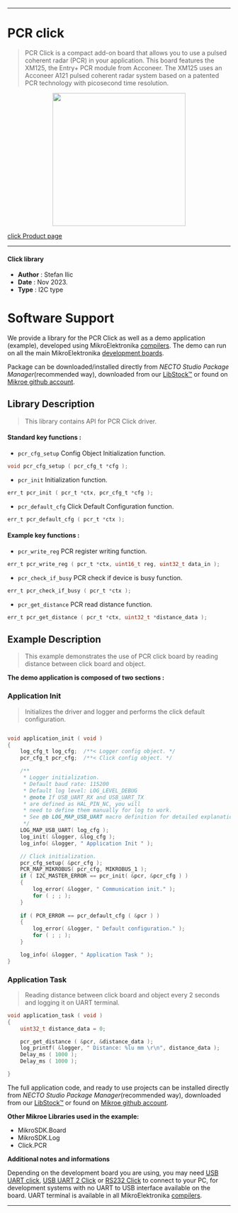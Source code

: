 
---
# PCR click

> PCR Click is a compact add-on board that allows you to use a pulsed coherent radar (PCR) in your application. This board features the XM125, the Entry+ PCR module from Acconeer. The XM125 uses an Acconeer A121 pulsed coherent radar system based on a patented PCR technology with picosecond time resolution. 

<p align="center">
  <img src="https://download.mikroe.com/images/click_for_ide/pcr_click.png" height=300px>
</p>

[click Product page](https://www.mikroe.com/pcr-click)

---


#### Click library

- **Author**        : Stefan Ilic
- **Date**          : Nov 2023.
- **Type**          : I2C type


# Software Support

We provide a library for the PCR Click
as well as a demo application (example), developed using MikroElektronika
[compilers](https://www.mikroe.com/necto-studio).
The demo can run on all the main MikroElektronika [development boards](https://www.mikroe.com/development-boards).

Package can be downloaded/installed directly from *NECTO Studio Package Manager*(recommended way), downloaded from our [LibStock&trade;](https://libstock.mikroe.com) or found on [Mikroe github account](https://github.com/MikroElektronika/mikrosdk_click_v2/tree/master/clicks).

## Library Description

> This library contains API for PCR Click driver.

#### Standard key functions :

- `pcr_cfg_setup` Config Object Initialization function.
```c
void pcr_cfg_setup ( pcr_cfg_t *cfg );
```

- `pcr_init` Initialization function.
```c
err_t pcr_init ( pcr_t *ctx, pcr_cfg_t *cfg );
```

- `pcr_default_cfg` Click Default Configuration function.
```c
err_t pcr_default_cfg ( pcr_t *ctx );
```

#### Example key functions :

- `pcr_write_reg` PCR register writing function.
```c
err_t pcr_write_reg ( pcr_t *ctx, uint16_t reg, uint32_t data_in );
```

- `pcr_check_if_busy` PCR check if device is busy function.
```c
err_t pcr_check_if_busy ( pcr_t *ctx );
```

- `pcr_get_distance` PCR read distance function.
```c
err_t pcr_get_distance ( pcr_t *ctx, uint32_t *distance_data );
```

## Example Description

> This example demonstrates the use of PCR click board by 
  reading distance between click board and object. 

**The demo application is composed of two sections :**

### Application Init

> Initializes the driver and logger and performs the click default configuration.

```c

void application_init ( void ) 
{
    log_cfg_t log_cfg;  /**< Logger config object. */
    pcr_cfg_t pcr_cfg;  /**< Click config object. */

    /** 
     * Logger initialization.
     * Default baud rate: 115200
     * Default log level: LOG_LEVEL_DEBUG
     * @note If USB_UART_RX and USB_UART_TX 
     * are defined as HAL_PIN_NC, you will 
     * need to define them manually for log to work. 
     * See @b LOG_MAP_USB_UART macro definition for detailed explanation.
     */
    LOG_MAP_USB_UART( log_cfg );
    log_init( &logger, &log_cfg );
    log_info( &logger, " Application Init " );

    // Click initialization.
    pcr_cfg_setup( &pcr_cfg );
    PCR_MAP_MIKROBUS( pcr_cfg, MIKROBUS_1 );
    if ( I2C_MASTER_ERROR == pcr_init( &pcr, &pcr_cfg ) ) 
    {
        log_error( &logger, " Communication init." );
        for ( ; ; );
    }
    
    if ( PCR_ERROR == pcr_default_cfg ( &pcr ) )
    {
        log_error( &logger, " Default configuration." );
        for ( ; ; );
    }

    log_info( &logger, " Application Task " );
}

```

### Application Task

> Reading distance between click board and object every 2 seconds and logging it on UART terminal.

```c
void application_task ( void ) 
{
    uint32_t distance_data = 0;

    pcr_get_distance ( &pcr, &distance_data );
    log_printf( &logger, " Distance: %lu mm \r\n", distance_data );
    Delay_ms ( 1000 );
    Delay_ms ( 1000 );

}
```

The full application code, and ready to use projects can be installed directly from *NECTO Studio Package Manager*(recommended way), downloaded from our [LibStock&trade;](https://libstock.mikroe.com) or found on [Mikroe github account](https://github.com/MikroElektronika/mikrosdk_click_v2/tree/master/clicks).

**Other Mikroe Libraries used in the example:**

- MikroSDK.Board
- MikroSDK.Log
- Click.PCR

**Additional notes and informations**

Depending on the development board you are using, you may need
[USB UART click](https://www.mikroe.com/usb-uart-click),
[USB UART 2 Click](https://www.mikroe.com/usb-uart-2-click) or
[RS232 Click](https://www.mikroe.com/rs232-click) to connect to your PC, for
development systems with no UART to USB interface available on the board. UART
terminal is available in all MikroElektronika
[compilers](https://shop.mikroe.com/compilers).

---
